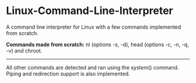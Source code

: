 # Linux-Command-Line-Interpreter
A command line interpreter for Linux with a few commands implemented from scratch.

**Commands made from scratch:** nl (options -s, -d), head (options -c, -n, -q, -v) and chroot.

---
All other commands are detected and ran using the system() command. Piping and redirection support is also implemented.
